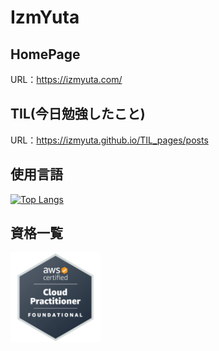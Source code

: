 # IzmYuta

## HomePage
URL：https://izmyuta.com/

## TIL(今日勉強したこと)
URL：https://izmyuta.github.io/TIL_pages/posts

## 使用言語
[![Top Langs](https://github-readme-stats.vercel.app/api/top-langs/?username=IzmYuta)](https://github.com/anuraghazra/github-readme-stats)

## 資格一覧
<a href="https://www.credly.com/badges/e2820c58-c74b-410a-94c7-3f7ca676bcd4/public_url"><img src="aws-certified-cloud-practitioner.png" width=144></a>

